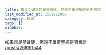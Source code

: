 ```yaml
---
title: 複習：如果您是基督徒，但還不確定聖經是否無誤
last_modified_at: 1559922900
category: 複習
tags: []
sidebar: 
---
```


<p>如果您是基督徒，但還不確定聖經是否無誤<br/>
<a href="/posts/269191544" target="_blank">/posts/269191544</a></p>
<p> </p>
